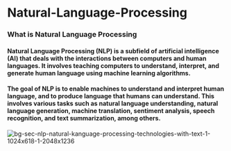 # Natural-Language-Processing
### What is Natural Language Processing
#### Natural Language Processing (NLP) is a subfield of artificial intelligence (AI) that deals with the interactions between computers and human languages. It involves teaching computers to understand, interpret, and generate human language using machine learning algorithms.

#### The goal of NLP is to enable machines to understand and interpret human language, and to produce language that humans can understand. This involves various tasks such as natural language understanding, natural language generation, machine translation, sentiment analysis, speech recognition, and text summarization, among others.
![bg-sec-nlp-natural-kanguage-processing-technologies-with-text-1-1024x618-1-2048x1236](https://user-images.githubusercontent.com/112707550/233834569-a5f69f82-607f-4eae-b124-5c705db5dc90.jpg)

